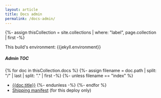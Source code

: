 ```yaml
---
layout: article
title: Docs admin
permalink: /docs-admin/
---
```


{%- assign thisCollection = site.collections
  | where: "label", page.collection
  | first -%}

This build's environment: {{jekyll.environment}}

##### Admin TOC

{% for doc in thisCollection.docs %}
  {%- assign filename = doc.path | split: "/" | last | split: "." | first -%}
  {%- unless filename == "index" %}
  * [{{doc.title}}]({{doc.url}})
  {%- endunless -%}
{%- endfor %}
  * [Shipping manifest]({{site.baseurl}}/data/shipping-manifest.json) (for this deploy only)